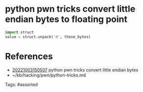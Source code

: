 # python pwn tricks convert little endian bytes to floating point
```python
import struct
value = struct.unpack('d', these_bytes)
```


# References
- [20221003150507](/zet/20221003150507/README.md) python pwn tricks convert little endian bytes
- ~/kb/hacking/pwn/python-tricks.md

Tags:
    #assorted
